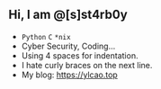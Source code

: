 ## Hi, I am @[s]st4rb0y
- `Python` `C` `*nix`
- Cyber Security, Coding...
- Using 4 spaces for indentation.
- I hate curly braces on the next line.
- My blog: https://ylcao.top

[](https://github-profile-summary-cards.vercel.app/api/cards/profile-details?username=sst4rb0y)
[](https://github-readme-stats.vercel.app/api/top-langs/?username=sst4rb0y)

